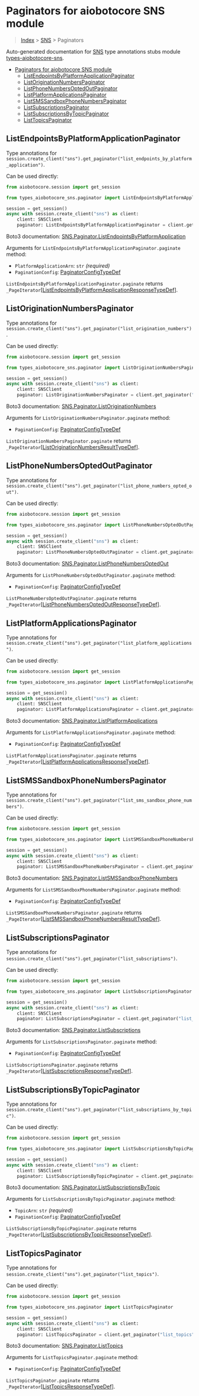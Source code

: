 <a id="paginators-for-aiobotocore-sns-module"></a>

# Paginators for aiobotocore SNS module

> [Index](..) > [SNS](.) > Paginators

Auto-generated documentation for
[SNS](https://boto3.amazonaws.com/v1/documentation/api/latest/reference/services/sns.html#SNS)
type annotations stubs module
[types-aiobotocore-sns](https://pypi.org/project/types-aiobotocore-sns/).

- [Paginators for aiobotocore SNS module](#paginators-for-aiobotocore-sns-module)
  - [ListEndpointsByPlatformApplicationPaginator](#listendpointsbyplatformapplicationpaginator)
  - [ListOriginationNumbersPaginator](#listoriginationnumberspaginator)
  - [ListPhoneNumbersOptedOutPaginator](#listphonenumbersoptedoutpaginator)
  - [ListPlatformApplicationsPaginator](#listplatformapplicationspaginator)
  - [ListSMSSandboxPhoneNumbersPaginator](#listsmssandboxphonenumberspaginator)
  - [ListSubscriptionsPaginator](#listsubscriptionspaginator)
  - [ListSubscriptionsByTopicPaginator](#listsubscriptionsbytopicpaginator)
  - [ListTopicsPaginator](#listtopicspaginator)

<a id="listendpointsbyplatformapplicationpaginator"></a>

## ListEndpointsByPlatformApplicationPaginator

Type annotations for
`session.create_client("sns").get_paginator("list_endpoints_by_platform_application")`.

Can be used directly:

```python
from aiobotocore.session import get_session

from types_aiobotocore_sns.paginator import ListEndpointsByPlatformApplicationPaginator

session = get_session()
async with session.create_client("sns") as client:
    client: SNSClient
    paginator: ListEndpointsByPlatformApplicationPaginator = client.get_paginator("list_endpoints_by_platform_application")
```

Boto3 documentation:
[SNS.Paginator.ListEndpointsByPlatformApplication](https://boto3.amazonaws.com/v1/documentation/api/latest/reference/services/sns.html#SNS.Paginator.ListEndpointsByPlatformApplication)

Arguments for `ListEndpointsByPlatformApplicationPaginator.paginate` method:

- `PlatformApplicationArn`: `str` *(required)*
- `PaginationConfig`:
  [PaginatorConfigTypeDef](./type_defs.md#paginatorconfigtypedef)

`ListEndpointsByPlatformApplicationPaginator.paginate` returns
`_PageIterator`\[[ListEndpointsByPlatformApplicationResponseTypeDef](./type_defs.md#listendpointsbyplatformapplicationresponsetypedef)\].

<a id="listoriginationnumberspaginator"></a>

## ListOriginationNumbersPaginator

Type annotations for
`session.create_client("sns").get_paginator("list_origination_numbers")`.

Can be used directly:

```python
from aiobotocore.session import get_session

from types_aiobotocore_sns.paginator import ListOriginationNumbersPaginator

session = get_session()
async with session.create_client("sns") as client:
    client: SNSClient
    paginator: ListOriginationNumbersPaginator = client.get_paginator("list_origination_numbers")
```

Boto3 documentation:
[SNS.Paginator.ListOriginationNumbers](https://boto3.amazonaws.com/v1/documentation/api/latest/reference/services/sns.html#SNS.Paginator.ListOriginationNumbers)

Arguments for `ListOriginationNumbersPaginator.paginate` method:

- `PaginationConfig`:
  [PaginatorConfigTypeDef](./type_defs.md#paginatorconfigtypedef)

`ListOriginationNumbersPaginator.paginate` returns
`_PageIterator`\[[ListOriginationNumbersResultTypeDef](./type_defs.md#listoriginationnumbersresulttypedef)\].

<a id="listphonenumbersoptedoutpaginator"></a>

## ListPhoneNumbersOptedOutPaginator

Type annotations for
`session.create_client("sns").get_paginator("list_phone_numbers_opted_out")`.

Can be used directly:

```python
from aiobotocore.session import get_session

from types_aiobotocore_sns.paginator import ListPhoneNumbersOptedOutPaginator

session = get_session()
async with session.create_client("sns") as client:
    client: SNSClient
    paginator: ListPhoneNumbersOptedOutPaginator = client.get_paginator("list_phone_numbers_opted_out")
```

Boto3 documentation:
[SNS.Paginator.ListPhoneNumbersOptedOut](https://boto3.amazonaws.com/v1/documentation/api/latest/reference/services/sns.html#SNS.Paginator.ListPhoneNumbersOptedOut)

Arguments for `ListPhoneNumbersOptedOutPaginator.paginate` method:

- `PaginationConfig`:
  [PaginatorConfigTypeDef](./type_defs.md#paginatorconfigtypedef)

`ListPhoneNumbersOptedOutPaginator.paginate` returns
`_PageIterator`\[[ListPhoneNumbersOptedOutResponseTypeDef](./type_defs.md#listphonenumbersoptedoutresponsetypedef)\].

<a id="listplatformapplicationspaginator"></a>

## ListPlatformApplicationsPaginator

Type annotations for
`session.create_client("sns").get_paginator("list_platform_applications")`.

Can be used directly:

```python
from aiobotocore.session import get_session

from types_aiobotocore_sns.paginator import ListPlatformApplicationsPaginator

session = get_session()
async with session.create_client("sns") as client:
    client: SNSClient
    paginator: ListPlatformApplicationsPaginator = client.get_paginator("list_platform_applications")
```

Boto3 documentation:
[SNS.Paginator.ListPlatformApplications](https://boto3.amazonaws.com/v1/documentation/api/latest/reference/services/sns.html#SNS.Paginator.ListPlatformApplications)

Arguments for `ListPlatformApplicationsPaginator.paginate` method:

- `PaginationConfig`:
  [PaginatorConfigTypeDef](./type_defs.md#paginatorconfigtypedef)

`ListPlatformApplicationsPaginator.paginate` returns
`_PageIterator`\[[ListPlatformApplicationsResponseTypeDef](./type_defs.md#listplatformapplicationsresponsetypedef)\].

<a id="listsmssandboxphonenumberspaginator"></a>

## ListSMSSandboxPhoneNumbersPaginator

Type annotations for
`session.create_client("sns").get_paginator("list_sms_sandbox_phone_numbers")`.

Can be used directly:

```python
from aiobotocore.session import get_session

from types_aiobotocore_sns.paginator import ListSMSSandboxPhoneNumbersPaginator

session = get_session()
async with session.create_client("sns") as client:
    client: SNSClient
    paginator: ListSMSSandboxPhoneNumbersPaginator = client.get_paginator("list_sms_sandbox_phone_numbers")
```

Boto3 documentation:
[SNS.Paginator.ListSMSSandboxPhoneNumbers](https://boto3.amazonaws.com/v1/documentation/api/latest/reference/services/sns.html#SNS.Paginator.ListSMSSandboxPhoneNumbers)

Arguments for `ListSMSSandboxPhoneNumbersPaginator.paginate` method:

- `PaginationConfig`:
  [PaginatorConfigTypeDef](./type_defs.md#paginatorconfigtypedef)

`ListSMSSandboxPhoneNumbersPaginator.paginate` returns
`_PageIterator`\[[ListSMSSandboxPhoneNumbersResultTypeDef](./type_defs.md#listsmssandboxphonenumbersresulttypedef)\].

<a id="listsubscriptionspaginator"></a>

## ListSubscriptionsPaginator

Type annotations for
`session.create_client("sns").get_paginator("list_subscriptions")`.

Can be used directly:

```python
from aiobotocore.session import get_session

from types_aiobotocore_sns.paginator import ListSubscriptionsPaginator

session = get_session()
async with session.create_client("sns") as client:
    client: SNSClient
    paginator: ListSubscriptionsPaginator = client.get_paginator("list_subscriptions")
```

Boto3 documentation:
[SNS.Paginator.ListSubscriptions](https://boto3.amazonaws.com/v1/documentation/api/latest/reference/services/sns.html#SNS.Paginator.ListSubscriptions)

Arguments for `ListSubscriptionsPaginator.paginate` method:

- `PaginationConfig`:
  [PaginatorConfigTypeDef](./type_defs.md#paginatorconfigtypedef)

`ListSubscriptionsPaginator.paginate` returns
`_PageIterator`\[[ListSubscriptionsResponseTypeDef](./type_defs.md#listsubscriptionsresponsetypedef)\].

<a id="listsubscriptionsbytopicpaginator"></a>

## ListSubscriptionsByTopicPaginator

Type annotations for
`session.create_client("sns").get_paginator("list_subscriptions_by_topic")`.

Can be used directly:

```python
from aiobotocore.session import get_session

from types_aiobotocore_sns.paginator import ListSubscriptionsByTopicPaginator

session = get_session()
async with session.create_client("sns") as client:
    client: SNSClient
    paginator: ListSubscriptionsByTopicPaginator = client.get_paginator("list_subscriptions_by_topic")
```

Boto3 documentation:
[SNS.Paginator.ListSubscriptionsByTopic](https://boto3.amazonaws.com/v1/documentation/api/latest/reference/services/sns.html#SNS.Paginator.ListSubscriptionsByTopic)

Arguments for `ListSubscriptionsByTopicPaginator.paginate` method:

- `TopicArn`: `str` *(required)*
- `PaginationConfig`:
  [PaginatorConfigTypeDef](./type_defs.md#paginatorconfigtypedef)

`ListSubscriptionsByTopicPaginator.paginate` returns
`_PageIterator`\[[ListSubscriptionsByTopicResponseTypeDef](./type_defs.md#listsubscriptionsbytopicresponsetypedef)\].

<a id="listtopicspaginator"></a>

## ListTopicsPaginator

Type annotations for
`session.create_client("sns").get_paginator("list_topics")`.

Can be used directly:

```python
from aiobotocore.session import get_session

from types_aiobotocore_sns.paginator import ListTopicsPaginator

session = get_session()
async with session.create_client("sns") as client:
    client: SNSClient
    paginator: ListTopicsPaginator = client.get_paginator("list_topics")
```

Boto3 documentation:
[SNS.Paginator.ListTopics](https://boto3.amazonaws.com/v1/documentation/api/latest/reference/services/sns.html#SNS.Paginator.ListTopics)

Arguments for `ListTopicsPaginator.paginate` method:

- `PaginationConfig`:
  [PaginatorConfigTypeDef](./type_defs.md#paginatorconfigtypedef)

`ListTopicsPaginator.paginate` returns
`_PageIterator`\[[ListTopicsResponseTypeDef](./type_defs.md#listtopicsresponsetypedef)\].
